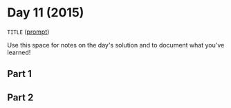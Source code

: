 # Day 11 (2015)

`TITLE` ([prompt](https://adventofcode.com/2015/day/11))

Use this space for notes on the day's solution and to document what you've learned!

## Part 1

## Part 2

